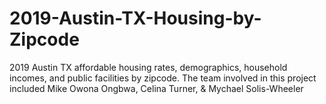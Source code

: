 # 2019-Austin-TX-Housing-by-Zipcode
2019 Austin TX affordable housing rates, demographics, household incomes, and public facilities by zipcode. The team involved in this project included Mike Owona Ongbwa, Celina Turner, & Mychael Solis-Wheeler


